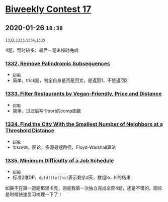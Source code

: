 # [Biweekly Contest 17](https://leetcode.com/contest/biweekly-contest-17/)

## 2020-01-26 `10:30`

`1332`,`1333`,`1334`,`1335`

4题，罚时较多，最后一题未按时完成

### [1332. Remove Palindromic Subsequences](https://leetcode.com/contest/weekly-contest-173/problems/remove-palindromic-subsequences/)

- [cpp](https://github.com/xfmeng17/leetcode/blob/master/cpp/1332.cpp)
- 简单，trick题，判定自身是否是回文，是返回1，不是返回2

### [1333. Filter Restaurants by Vegan-Friendly, Price and Distance](https://leetcode.com/problems/filter-restaurants-by-vegan-friendly-price-and-distance/)

- [cpp](https://github.com/xfmeng17/leetcode/blob/master/cpp/1333.cpp)
- 简单，过滤后写个sort的comp函数

### [1334. Find the City With the Smallest Number of Neighbors at a Threshold Distance](https://leetcode.com/problems/find-the-city-with-the-smallest-number-of-neighbors-at-a-threshold-distance/)

- [cpp](https://github.com/xfmeng17/leetcode/blob/master/cpp/1334.cpp)
- `实战好题`，图论，多源最短路径，Floyd-Warshall算法

### [1335. Minimum Difficulty of a Job Schedule](https://leetcode.com/problems/minimum-difficulty-of-a-job-schedule/)

- [cpp](https://github.com/xfmeng17/leetcode/blob/master/cpp/1335.cpp)
- 标准2维DP，`dp[d][lo][hi]`表示剩余d天，数组lo...hi的结果

如果不在第一道题那里卡壳，则是我第一次独立完成全部4题，还是不错的。图论是时候快速复习梳理一下了！
